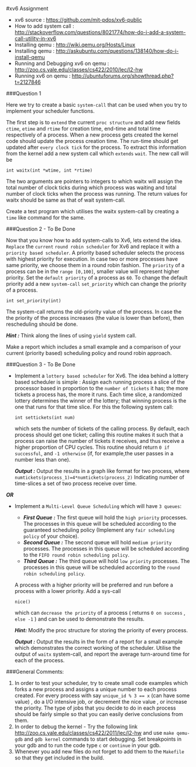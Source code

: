 #xv6 Assignment

- xv6 source : <https://github.com/mit-pdos/xv6-public>
- How to add system call : <http://stackoverflow.com/questions/8021774/how-do-i-add-a-system-call-utility-in-xv6>
- Installing qemu : <http://wiki.qemu.org/Hosts/Linux>
- Installing qemu : <http://askubuntu.com/questions/138140/how-do-i-install-qemu>
- Running and Debugging xv6 on qemu : <http://zoo.cs.yale.edu/classes/cs422/2010/lec/l2-hw>
- Running xv6 on qemu : <http://ubuntuforums.org/showthread.php?t=2127846>

###Question 1

Here we try to create a basic `system-call` that can be used when you try to implement your scheduler functions. 

The first step is to `extend` the current `proc structure` and add new fields `ctime`, `etime` and `rtime` for
creation time, end-time and total time respectively of a process. When a new process gets created the kernel code should update the process creation time. The run-time should get updated after `every clock tick` for
the process. To extract this information from the kernel add a new system call which `extends` `wait`. The new call will be

`int waitx(int *wtime, int *rtime)`

The two arguments are pointers to integers to which waitx will assign the total number of clock ticks during which process was waiting and total number of clock ticks when the process was running. The return values for waitx should be same as that of wait system-call. 

Create a test program which utilises the waitx system-call by creating a
`time` like command for the same.

###Question 2 - To Be Done

Now that you know how to add system-calls to Xv6, lets extend the idea. `Replace` the `current` `round robin scheduler` for Xv6 and replace it with a `priority based scheduler`. A priority based scheduler selects the process
with highest priority for execution. In case two or more processes have same priority, we choose them in a round robin fashion. The `priority` of a process can be in the `range [0,100]`, smaller value will represent higher priority. Set the `default priority` of a process as `60`. To change the default priority add a new `system-call` `set_priority` which can change the priority of a process.

`int set_priority(int)`

The system-call returns the old-priority value of the process. In case the the priority of the process increases (the value is lower than before), then rescheduling should be done.

***Hint :*** Think along the lines of using `yield` system call. 

Make a report which includes a small example and a comparison of your current (priority based) scheduling policy and round robin approach.

###Question 3 - To Be Done

- Implement a `lottery based scheduler` for Xv6. The idea 	behind a lottery based scheduler is simple : Assign 	each running process a slice of the processor based in 	proportion to the `number of tickets` it has; the more
	tickets a process has, the more it runs. Each time slice, a randomized lottery determines the winner of the lottery; that winning process is the one that runs for that time slice. For this the following system call:

	`int settickets(int num)` 

	which sets the number of tickets of the calling process. By default, each process should get one ticket; calling this routine makes it such that a process can raise the number of tickets it receives, and thus receive a higher proportion of CPU cycles. This routine should return `0 if successful`, and `-1 otherwise` (if, for example,the user passes in a number less than one).

	***Output :***
	Output the results in a graph like format for two process, where `numtickets(process_1)=4*numtickets(process_2)`
	Indicating number of time-slices a set of two process receive over time.

***OR***

- Implement a `Multi-Level Queue Scheduling` which will 	have `3 queues`:
	- ***First Queue :*** The first queue will hold the `high priority` processes. The processes in this queue will be scheduled according to the guaranteed scheduling policy (Implement any `fair scheduling policy` of your choice).
	- ***Second Queue :*** The second queue will hold `medium priority` processes. The processes in this queue will be scheduled according to the `FIFO round robin scheduling policy`.
	- ***Third Queue :*** The third queue will hold `low priority` processes. The processes in this queue will be scheduled according to the `round robin scheduling policy`.
	
	A process with a higher priority will be preferred and run before a process with a lower priority. Add a sys-call 

	`nice()`

	which can `decrease the priority` of a process ( returns `0 on success` , `else -1` ) and can be used to demonstrate the results.

	***Hint:*** Modify the proc structure for storing the priority of every process.

	***Output :*** Output the results in the form of a report for a small example which demonstrates the correct working of the scheduler. Utilise the output of `waitx` system-call, and report the average turn-around time for each of the process.

###General Comments:

1. In order to test your scheduler, try to create small code examples which forks a new process and assigns a unique number to each process created. For every process with say `unique_id % 3 == x` (can have some
value) , do a I/O intensive job, or decrement the nice value , or increase the priority. The type of jobs that you decide to do in each process should be fairly simple so that you can easily derive conclusions from them.
2. In order to debug the kernel - Try the following link <http://zoo.cs.yale.edu/classes/cs422/2011/lec/l2-hw> and use `make qemu-gdb` and `gdb kernel` commands to start debugging. Set breakpoints in your gdb and to run the code type `c` or `continue` in your gdb.
3. Whenever you add new files do not forget to add them to the `Makefile` so that they get included in the build.
